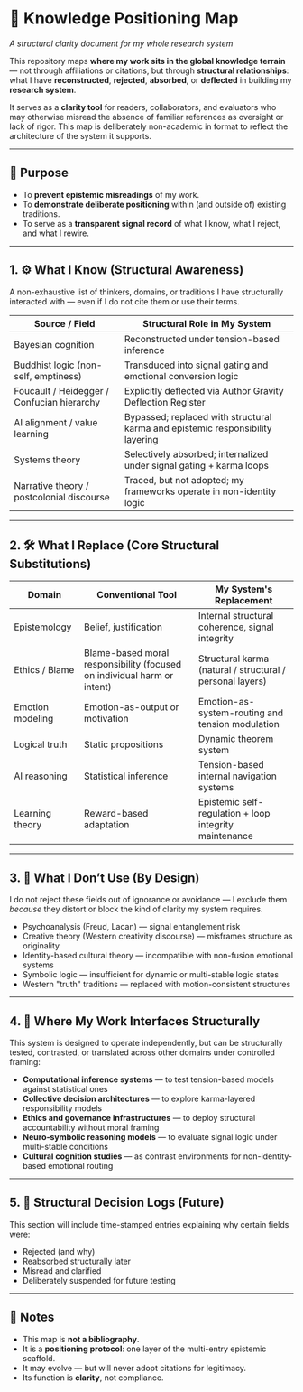 # 🧭 Knowledge Positioning Map  
*A structural clarity document for my whole research system*

This repository maps **where my work sits in the global knowledge terrain** — not through affiliations or citations, but through **structural relationships**: what I have **reconstructed**, **rejected**, **absorbed**, or **deflected** in building my **research system**.

It serves as a **clarity tool** for readers, collaborators, and evaluators who may otherwise misread the absence of familiar references as oversight or lack of rigor. This map is deliberately non-academic in format to reflect the architecture of the system it supports.

---

## 📐 Purpose

- To **prevent epistemic misreadings** of my work.
- To **demonstrate deliberate positioning** within (and outside of) existing traditions.
- To serve as a **transparent signal record** of what I know, what I reject, and what I rewire.

---

## 1. ⚙️ What I Know (Structural Awareness)

A non-exhaustive list of thinkers, domains, or traditions I have structurally interacted with — even if I do not cite them or use their terms.

| Source / Field | Structural Role in My System |
|----------------|-------------------------------|
| Bayesian cognition | Reconstructed under tension-based inference |
| Buddhist logic (non-self, emptiness) | Transduced into signal gating and emotional conversion logic |
| Foucault / Heidegger / Confucian hierarchy | Explicitly deflected via Author Gravity Deflection Register |
| AI alignment / value learning | Bypassed; replaced with structural karma and epistemic responsibility layering |
| Systems theory | Selectively absorbed; internalized under signal gating + karma loops |
| Narrative theory / postcolonial discourse | Traced, but not adopted; my frameworks operate in non-identity logic |

---

## 2. 🛠️ What I Replace (Core Structural Substitutions)

| Domain | Conventional Tool | My System's Replacement |
|--------|-------------------|--------------------------|
| Epistemology | Belief, justification | Internal structural coherence, signal integrity |
| Ethics / Blame | Blame-based moral responsibility (focused on individual harm or intent) | Structural karma (natural / structural / personal layers) |
| Emotion modeling | Emotion-as-output or motivation | Emotion-as-system-routing and tension modulation |
| Logical truth | Static propositions | Dynamic theorem system |
| AI reasoning | Statistical inference | Tension-based internal navigation systems |
| Learning theory | Reward-based adaptation | Epistemic self-regulation + loop integrity maintenance |

---

## 3. 🚫 What I Don’t Use (By Design)

I do not reject these fields out of ignorance or avoidance — I exclude them *because* they distort or block the kind of clarity my system requires.

- Psychoanalysis (Freud, Lacan) — signal entanglement risk  
- Creative theory (Western creativity discourse) — misframes structure as originality  
- Identity-based cultural theory — incompatible with non-fusion emotional systems  
- Symbolic logic — insufficient for dynamic or multi-stable logic states  
- Western "truth" traditions — replaced with motion-consistent structures  

---

## 4. 🧩 Where My Work Interfaces Structurally

This system is designed to operate independently, but can be structurally tested, contrasted, or translated across other domains under controlled framing:

- **Computational inference systems** — to test tension-based models against statistical ones  
- **Collective decision architectures** — to explore karma-layered responsibility models  
- **Ethics and governance infrastructures** — to deploy structural accountability without moral framing  
- **Neuro-symbolic reasoning models** — to evaluate signal logic under multi-stable conditions  
- **Cultural cognition studies** — as contrast environments for non-identity-based emotional routing  

---

## 5. 🔄 Structural Decision Logs (Future)

This section will include time-stamped entries explaining why certain fields were:  
- Rejected (and why)  
- Reabsorbed structurally later  
- Misread and clarified  
- Deliberately suspended for future testing  

---

## 📌 Notes

- This map is **not a bibliography**.  
- It is a **positioning protocol**: one layer of the multi-entry epistemic scaffold.  
- It may evolve — but will never adopt citations for legitimacy.  
- Its function is **clarity**, not compliance.
